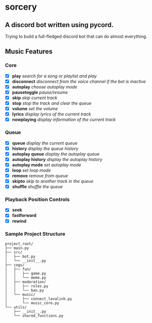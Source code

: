 # sorcery
## A discord bot written using pycord.
Trying to build a full-fledged discord bot that can do almost everything.

## Music Features
### Core

- [x] **play** *search for a song or playlist and play*
- [x] **disconnect** *disconnect from the voice channel if the bot is inactive*
- [x] **autoplay** *choose autoplay mode*
- [x] **pausetoggle** *pause/resume*
- [x] **skip** *skip current track*
- [x] **stop** *stop the track and clear the queue*
- [x] **volume** *set the volume*
- [x] **lyrics** *display lyrics of the current track*
- [x] **nowplaying** *display information of the current track*

### Queue

- [x] **queue** *display the current queue*
- [x] **history** *display the queue history*
- [x] **autoplay queue** *display the autoplay queue*
- [x] **autoplay history** *display the autoplay history*
- [x] **autoplay mode** *set autoplay mode*
- [x] **loop** *set loop mode*
- [x] **remove** *remove from queue*
- [x] **skipto** *skip to another track in the queue*
- [x] **shuffle** *shuffle the queue*

### Playback Position Controls

- [x] **seek**
- [x] **fastforward**
- [x] **rewind**

### Sample Project Structure
```
project_root/
├── main.py
├── src/
│   ├── bot.py
│   └── __init__.py
├── cogs/
│   ├── fun/
│   │   ├── game.py
│   │   └── meme.py
│   ├── moderation/
│   │   ├── roles.py
│   │   └── ban.py
│   └── music/
│       ├── connect_lavalink.py
│       └── music_core.py
└── utils/
    ├── __init__.py
    └── shared_functions.py
```
